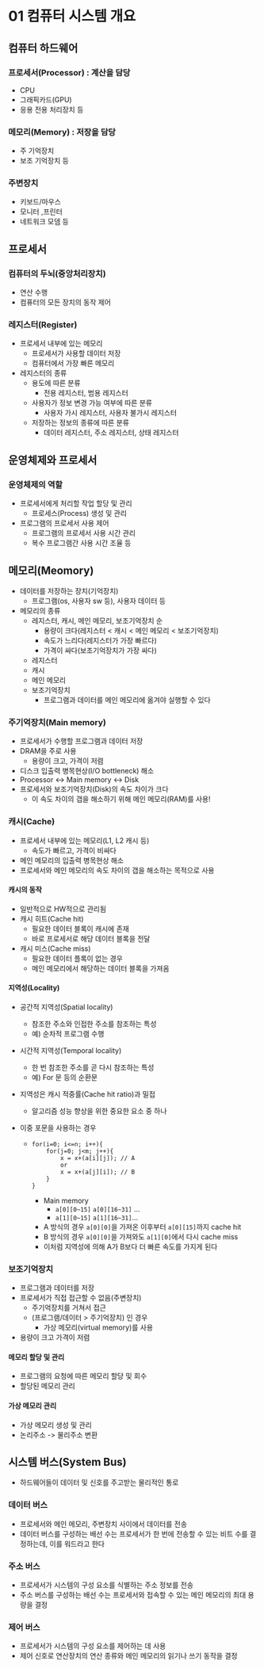 # 01 컴퓨터 시스템 개요

## 컴퓨터 하드웨어

### 프로세서(Processor) : 계산을 담당

- CPU
- 그래픽카드(GPU)
- 응용 전용 처리장치 등

### 메모리(Memory) : 저장을 담당

- 주 기억장치
- 보조 기억장치 등

### 주변장치

- 키보드/마우스
- 모니터 ,프린터
- 네트워크 모뎀 등



## 프로세서

### 컴퓨터의 두뇌(중앙처리장치)

- 연산 수행
- 컴퓨터의 모든 장치의 동작 제어



### 레지스터(Register)

- 프로세서 내부에 있는 메모리
  - 프로세서가 사용할 데이터 저장
  - 컴퓨터에서 가장 빠른 메모리
- 레지스터의 종류
  - 용도에 따른 분류
    - 전용 레지스터, 범용 레지스터
  - 사용자가 정보 변경 가능 여부에 따른 분류
    - 사용자 가시 레지스터, 사용자 불가시 레지스터
  - 저장하는 정보의 종류에 따른 분류
    - 데이터 레지스터, 주소 레지스터, 상태 레지스터



## 운영체제와 프로세서

### 운영체제의 역할

- 프로세서에게 처리할 작업 할당 및 관리
  - 프로세스(Process) 생성 및 관리
- 프로그램의 프로세서 사용 제어
  - 프로그램의 프로세서 사용 시간 관리
  - 복수 프로그램간 사용 시간 조율 등



## 메모리(Meomory)

- 데이터를 저장하는 장치(기억장치)
  - 프로그램(os, 사용자 sw 등), 사용자 데이터 등
- 메모리의 종류
  - 레지스터, 캐시, 메인 메모리, 보조기억장치 순
    - 용량이 크다(레지스터 < 캐시 < 메인 메모리 < 보조기억장치)
    - 속도가 느리다(레지스터가 가장 빠르다)
    - 가격이 싸다(보조기억장치가 가장 싸다)
  - 레지스터
  - 캐시
  - 메인 메모리
  - 보조기억장치
    - 프로그램과 데이터를 메인 메모리에 옮겨야 실행할 수 있다



### 주기억장치(Main memory)

- 프로세서가 수행할 프로그램과 데이터 저장
- DRAM을 주로 사용
  - 용량이 크고, 가격이 저렴
- 디스크 입출력 병목현상(I/O bottleneck) 해소
- Processor <-> Main memory <-> Disk
- 프로세서와 보조기억장치(Disk)의 속도 차이가 크다
  - 이 속도 차이의 갭을 해소하기 위해 메인 메모리(RAM)를 사용!



### 캐시(Cache)

- 프로세서 내부에 있는 메모리(L1, L2 캐시 등)
  - 속도가 빠르고, 가격이 비싸다
- 메인 메모리의 입출력 병목현상 해소
- 프로세서와 메인 메모리의 속도 차이의 갭을 해소하는 목적으로 사용

#### 캐시의 동작

- 일반적으로 HW적으로 관리됨
- 캐시 히트(Cache hit)
  - 필요한 데이터 블록이 캐시에 존재
  - 바로 프로세서로 해당 데이터 블록을 전달
- 캐시 미스(Cache miss)
  - 필요한 데이터 플록이 없는 경우
  - 메인 메모리에서 해당하는 데이터 블록을 가져옴

#### 지역성(Locality)

- 공간적 지역성(Spatial locality)

  - 참조한 주소와 인접한 주소를 참조하는 특성
  - 예) 순차적 프로그램 수행

- 시간적 지역성(Temporal locality)

  - 한 번 참조한 주소를 곧 다시 참조하는 특성
  - 예) For 문 등의 순환문

- 지역성은 캐시 적중률(Cache hit ratio)과 밀접

  - 알고리즘 성능 향상을 위한 중요한 요소 중 하나

- 이중 포문을 사용하는 경우

  - ```
    for(i=0; i<=n; i++){
    	for(j=0; j<m; j++){
    		x = x+(a[i][j]); // A
    		or
    		x = x+(a[j][i]); // B
    	}
    }
    ```

    - Main memory
      - `a[0][0~15]` `a[0][16~31]` ...
      - `a[1][0~15]` `a[1][16~31]`...
    - A 방식의 경우 `a[0][0]`을 가져온 이후부터 `a[0][15]`까지 cache hit
    - B 방식의 경우 `a[0][0]`을 가져와도 `a[1][0]`에서 다시 cache miss
    - 이처럼 지역성에 의해 A가 B보다 더 빠른 속도를 가지게 된다



### 보조기억장치

- 프로그램과 데이터를 저장
- 프로세서가 직접 접근할 수 없음(주변장치)
  - 주기억장치를 거쳐서 접근
  - (프로그램/데이터 > 주기억장치) 인 경우
    - 가상 메모리(virtual memory)를 사용
- 용량이 크고 가격이 저렴

#### 메모리 할당 및 관리

- 프로그램의 요청에 따른 메모리 할당 및 회수
- 할당된 메모리 관리

#### 가상 메모리 관리

- 가상 메모리 생성 및 관리
- 논리주소 -> 물리주소 변환



## 시스템 버스(System Bus)

- 하드웨어들이 데이터 및 신호를 주고받는 물리적인 통로



### 데이터 버스

- 프로세서와 메인 메모리, 주변장치 사이에서 데이터를 전송
- 데이터 버스를 구성하는 배선 수는 프로세서가 한 번에 전송할 수 있는 비트 수를 결정하는데, 이를 워드라고 한다



### 주소 버스

- 프로세서가 시스템의 구성 요소를 식별하는 주소 정보를 전송
- 주소 버스를 구성하는 배선 수는 프로세서와 접속할 수 있는 메인 메모리의 최대 용량을 결정



### 제어 버스

- 프로세서가 시스템의 구성 요소를 제어하는 데 사용
- 제어 신호로 연산장치의 연산 종류와 메인 메모리의 읽기나 쓰기 동작을 결정